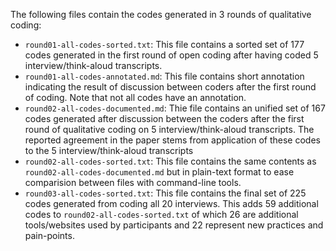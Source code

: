 The following files contain the codes generated in 3 rounds of qualitative coding:

- `round01-all-codes-sorted.txt`: This file contains a sorted set of 177 codes generated in the first round of open coding after having coded 5 interview/think-aloud transcripts.
- `round01-all-codes-annotated.md`: This file contains short annotation indicating the result of discussion between coders after the first round of coding. Note that not all codes have an annotation.
- `round02-all-codes-documented.md`: Thie file contains an unified set of 167 codes generated after discussion between the coders after the first round of qualitative coding on 5 interview/think-aloud transcripts. The reported agreement in the paper stems from application of these codes to the 5 interview/think-aloud transcripts
- `round02-all-codes-sorted.txt`: This file contains the same contents as `round02-all-codes-documented.md` but in plain-text format to ease comparision between files with command-line tools.
- `round03-all-codes-sorted.txt`: This file contains the final set of 225 codes generated from coding all 20 interviews. This adds 59 additional codes to `round02-all-codes-sorted.txt` of which 26 are additional tools/websites used by participants and 22 represent new practices and pain-points.